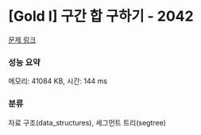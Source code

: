 # [Gold I] 구간 합 구하기 - 2042 

[문제 링크](https://www.acmicpc.net/problem/2042) 

### 성능 요약

메모리: 41084 KB, 시간: 144 ms

### 분류

자료 구조(data_structures), 세그먼트 트리(segtree)


